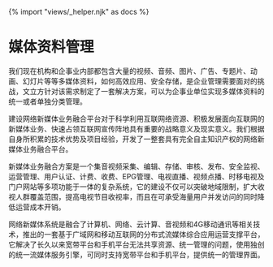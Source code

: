 {% import "views/_helper.njk" as docs %}

# 媒体资料管理



我们现在机构和企事业内部都包含大量的视频、音频、图片、广告、专题片、动画、幻灯片等等多媒体资料，如何高效应用、安全存储，是企业管理需要面对的挑战，文立方针对该需求制定了一套解决方案，可以为企事业单位实现多媒体资料的统一或者单独分类管理。

建设网络新媒体业务融合平台对于科学利用互联网络资源、积极发展面向互联网的新媒体业务、快速占领互联网宣传阵地具有重要的战略意义及现实意义。我们根据自身所积累的技术优势及项目经验，开发了一整套具有完全自主知识产权的网络新媒体业务融合平台。

新媒体业务融合方案是一个集音视频采集、编辑、存储、审核、发布、安全监视、运营管理、用户认证、计费、收费、EPG管理、电视直播、视频点播、时移电视及门户网站等多项功能于一体的复杂系统，它的建设不仅可以突破地域限制，扩大收视人群覆盖范围，提高电视节目收视率，而且在可承受海量用户并发访问的同时降低运营成本开销。

网络新媒体系统是融合了计算机、网络、云计算、音视频和4G移动通讯等相关技术，推出的一套基于广域网和移动互联网的分布式流媒体综合应用运营支撑平台，它解决了长久以来宽带平台和手机平台无法共享资源、统一管理的问题，使用独创的统一流媒体服务引擎，可同时支持宽带平台和手机平台，提供统一的管理界面。
